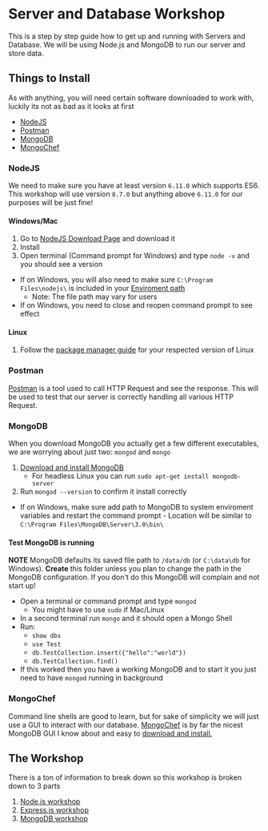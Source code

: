 # Server and Database Workshop

This is a step by step guide how to get up and running with Servers and Database. We will be using Node.js and MongoDB to run our server and store data.

## Things to Install

As with anything, you will need certain software downloaded to work with, luckily its not as bad as it looks at first

- [NodeJS](#nodejs)
- [Postman](#postman)
- [MongoDB](#mongodb)
- [MongoChef](#mongochef)

### NodeJS

We need to make sure you have at least version `6.11.0` which supports ES6. This workshop will use version `8.7.0` but anything above `6.11.0` for our purposes will be just fine!

#### Windows/Mac
	
1. Go to [NodeJS Download Page](https://nodejs.org/en/download/) and download it
2. Install
3. Open terminal (Command prompt for Windows) and type `node -v` and you should see a version

- If on Windows, you will also need to make sure `C:\Program Files\nodejs\` is included in your [Enviroment path](https://stackoverflow.com/questions/27864040/fixing-npm-path-in-windows-8/32159233)
	- Note: The file path may vary for users
- If on Windows, you need to close and reopen command prompt to see effect

#### Linux
	
1. Follow the [package manager guide](https://nodejs.org/en/download/package-manager/) for your respected version of Linux

### Postman

[Postman](https://www.getpostman.com/) is a tool used to call HTTP Request and see the response. This will be used to test that our server is correctly handling all various HTTP Request.

### MongoDB

When you download MongoDB you actually get a few different executables, we are worrying about just two: `mongod` and `mongo`

1. [Download and install MongoDB](https://www.mongodb.com/download-center#community)
	- For headless Linux you can run `sudo apt-get install mongodb-server` 
2. Run `mongod --version` to confirm it install correctly

- If on Windows, make sure add path to MongoDB to system enviroment variables and restart the command prompt
		- Location will be similar to `C:\Program Files\MongoDB\Server\3.0\bin\`

#### Test MongoDB is running
	
**NOTE** MongoDB defaults its saved file path to `/data/db` (or `C:\data\db` for Windows). **Create** this folder unless you plan to change the path in the MongoDB configuration. If you don't do this MongoDB will complain and not start up!

- Open a terminal or command prompt and type `mongod`
	- You might have to use `sudo` if Mac/Linux
- In a second terminal run `mongo` and it should open a Mongo Shell
- Run:
	- `show dbs`
	- `use Test`
	- `db.TestCollection.insert({"hello":"world"})`
	- `db.TestCollection.find()`
- If this worked then you have a working MongoDB and to start it you just need to have `mongod` running in background

### MongoChef

Command line shells are good to learn, but for sake of simplicity we will just use a GUI to interact with our database. [MongoChef](https://studio3t.com/download/) is by far the nicest MongoDB GUI I know about and easy to [download and install.](https://studio3t.com/download/)

## The Workshop

There is a ton of information to break down so this workshop is broken down to 3 parts

1. [Node.js workshop](./NodeJS_Workshop)
2. [Express.js workshop](./ExpressJS_Workshop)
3. [MongoDB workshop](./MongoDB_Workshop)